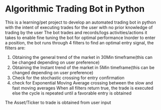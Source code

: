 # Algorithmic Trading Bot in Python
This is a learning/pet project to develop an automated trading bot in python with the intent of executing trades for the user with no prior knowledge of trading by the user
The bot trades and records/logs activities/actions it takes to enable fine tuning the bot for optimal performance
Inorder to enter a position, the bot runs through 4 filters to find an optimal entry signal, the filters are:
1. Obtaining the general trend of the market in 30Min timeframe(this can be changed depending on user preference)
2. Obtaining the Instant trend of the market in 5Min timeframe(this can be changed depending on user preference)
3. Check for the stochastic crossing for entry confirmation
4. check for Exponential Moving Average crossing between the slow and fast moving averages
When all filters return true, the trade is executed else the cycle is repeated until a favorable entry is obtained

The Asset/Ticker to trade is obtained from user input